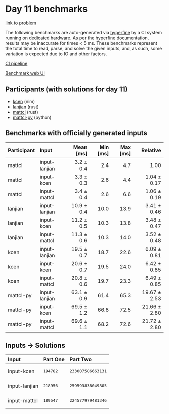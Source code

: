 # Day 11 benchmarks

[link to problem](https://adventofcode.com/2024/day/11)

The following benchmarks are auto-generated via
[hyperfine](https://github.com/sharkdp/hyperfine) by a CI system running on
dedicated hardware. As per the hyperfine documentation, results may be
inaccurate for times < 5 ms. These benchmarks represent the total time to read,
parse, and solve the given inputs, and, as such, some variation is expected due
to IO and other factors.

[CI pipeline](http://ci.papercode.net:8080/teams/main/pipelines/aoc2024)

[Benchmark web UI](https://aoc.ancalagon.black)


## Participants (with solutions for day 11)

- [kcen](https://github.com/kcen/aoc2024) (nim)
- [lanjian](https://github.com/lanjian/aoc-2024) (rust)
- [mattcl](https://github.com/mattcl/aoc2024) (rust)
- [mattcl-py](https://github.com/mattcl/aoc2024-py) (python)


## Benchmarks with officially generated inputs

| Participant | Input | Mean [ms] | Min [ms] | Max [ms] | Relative |
|:---|:---|---:|---:|---:|---:|
| mattcl | input-lanjian | 3.2 ± 0.4 | 2.4 | 4.7 | 1.00 |
| mattcl | input-kcen | 3.3 ± 0.3 | 2.6 | 4.4 | 1.04 ± 0.17 |
| mattcl | input-mattcl | 3.4 ± 0.4 | 2.6 | 6.6 | 1.06 ± 0.19 |
| lanjian | input-lanjian | 10.9 ± 0.4 | 10.0 | 13.9 | 3.41 ± 0.46 |
| lanjian | input-kcen | 11.2 ± 0.5 | 10.3 | 13.8 | 3.48 ± 0.47 |
| lanjian | input-mattcl | 11.3 ± 0.6 | 10.3 | 14.0 | 3.52 ± 0.48 |
| kcen | input-lanjian | 19.5 ± 0.7 | 18.7 | 22.6 | 6.09 ± 0.81 |
| kcen | input-kcen | 20.6 ± 0.7 | 19.5 | 24.0 | 6.42 ± 0.85 |
| kcen | input-mattcl | 20.8 ± 0.6 | 19.7 | 23.3 | 6.49 ± 0.85 |
| mattcl-py | input-lanjian | 63.1 ± 0.9 | 61.4 | 65.3 | 19.67 ± 2.53 |
| mattcl-py | input-kcen | 69.5 ± 1.2 | 66.8 | 72.5 | 21.66 ± 2.80 |
| mattcl-py | input-mattcl | 69.6 ± 1.1 | 68.2 | 72.6 | 21.72 ± 2.80 |


## Inputs -> Solutions

| Input | Part One | Part Two |
|:---|:---|:---|
|input-kcen|<pre>194782</pre>|<pre>233007586663131</pre>|
|input-lanjian|<pre>218956</pre>|<pre>259593838049805</pre>|
|input-mattcl|<pre>189547</pre>|<pre>224577979481346</pre>|